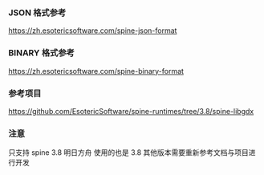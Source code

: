 ### JSON 格式参考
https://zh.esotericsoftware.com/spine-json-format
### BINARY 格式参考
https://zh.esotericsoftware.com/spine-binary-format
### 参考项目
https://github.com/EsotericSoftware/spine-runtimes/tree/3.8/spine-libgdx
### 注意
只支持 spine 3.8 明日方舟 使用的也是 3.8 其他版本需要重新参考文档与项目进行开发